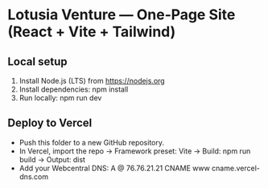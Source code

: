 # Lotusia Venture — One‑Page Site (React + Vite + Tailwind)

## Local setup
1) Install Node.js (LTS) from https://nodejs.org
2) Install dependencies:
   npm install
3) Run locally:
   npm run dev

## Deploy to Vercel
- Push this folder to a new GitHub repository.
- In Vercel, import the repo → Framework preset: Vite → Build: npm run build → Output: dist
- Add your Webcentral DNS:
    A  @    76.76.21.21
    CNAME  www  cname.vercel-dns.com
